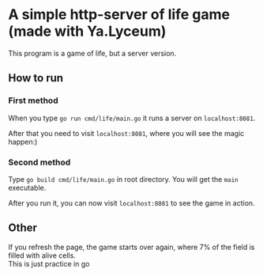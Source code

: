 # A simple http-server of life game (made with Ya.Lyceum)

This program is a game of life, but a server version.

## How to run
### First method
When you type `go run cmd/life/main.go` it runs a server on `localhost:8081`.

After that you need to visit `localhost:8081`, where you will see the magic happen:)
### Second method
Type `go build cmd/life/main.go` in root directory. You will get the `main` executable.

After you run it, you can now visit `localhost:8081` to see the game in action.

## Other
If you refresh the page, the game starts over again, where 7% of the field is filled with alive cells.<br>
This is just practice in go
